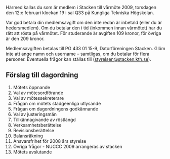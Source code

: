 <!--
.. title: Vårmöte
.. slug: varmote
.. date: 2009-02-12 12:00:00 CEST
.. description:
.. category: 2009
.. author: Stacken
-->

Härmed kallas du som är medlem i Stacken till vårmöte 2009, torsdagen den 12:e februari klockan 19 i sal Q33 på Kungliga Tekniska Högskolan.

Var god betala din medlemsavgift om den inte redan är inbetald (eller du är hedersmedlem). Om du betalar den i tid (inkommen innan vårmötet) har du rätt att rösta på vårmötet. För studerande är avgiften 109 kronor, för övriga är den 209 kronor.

Medlemsavgiften betalas till PG 433 01 15-9, Datorföreningen Stacken. Glöm inte att ange namn och username – samtligas, om du betalar för flera personer. Eventuella frågor kan ställas till (styrelsen@stacken.kth.se).

## Förslag till dagordning

1. Mötets öppnande
2. Val av mötesordförande
3. Val av mötessekreterare
4. Frågan om mötets stadgeenliga utlysande
5. Frågan om dagordningens godkännande
6. Val av justeringsmän
7. Tillkännagivande av röstlängd
8. Verksamhetsberättelse
9. Revisionsberättelse
10. Balansräkning
11. Ansvarsfrihet för 2008 års styrelse
12. Övriga frågor - NUCCC 2009 arrangeras av stacken
13. Mötets avslutande

<!-- TEASER_END -->

